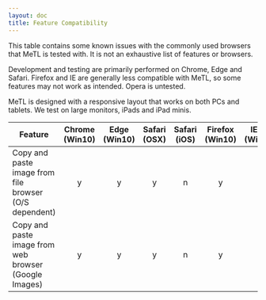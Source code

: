 ```yaml
---
layout: doc
title: Feature Compatibility
---
```


This table contains some known issues with the commonly used browsers that MeTL is tested with.
It is not an exhaustive list of features or browsers. 

Development and testing are primarily performed on Chrome, Edge and Safari. Firefox and IE are generally less 
compatible with MeTL, so some features may not work as intended. Opera is untested.

MeTL is designed with a responsive layout that works on both PCs and tablets. We test on large monitors, 
iPads and iPad minis.  

Feature | Chrome (Win10) | Edge (Win10) | Safari (OSX) | Safari (iOS) | Firefox (Win10) | IE 11 (Win10) 
--- | :---: | :---: | :---: | :---: | :---: | :---:
Copy and paste image from file browser (O/S dependent) | y | y | y | n | y | y  
Copy and paste image from web browser (Google Images) | y | y | y | n | y | y